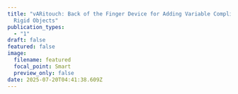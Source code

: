 ```yaml
---
title: "vARitouch: Back of the Finger Device for Adding Variable Compliance to
  Rigid Objects"
publication_types:
  - "1"
draft: false
featured: false
image:
  filename: featured
  focal_point: Smart
  preview_only: false
date: 2025-07-20T04:41:38.609Z
---
```

